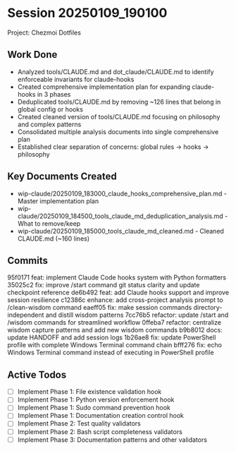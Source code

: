 # Session 20250109_190100
Project: Chezmoi Dotfiles

## Work Done
- Analyzed tools/CLAUDE.md and dot_claude/CLAUDE.md to identify enforceable invariants for claude-hooks
- Created comprehensive implementation plan for expanding claude-hooks in 3 phases
- Deduplicated tools/CLAUDE.md by removing ~126 lines that belong in global config or hooks
- Created cleaned version of tools/CLAUDE.md focusing on philosophy and complex patterns
- Consolidated multiple analysis documents into single comprehensive plan
- Established clear separation of concerns: global rules → hooks → philosophy

## Key Documents Created
- wip-claude/20250109_183000_claude_hooks_comprehensive_plan.md - Master implementation plan
- wip-claude/20250109_184500_tools_claude_md_deduplication_analysis.md - What to remove/keep
- wip-claude/20250109_185000_tools_claude_md_cleaned.md - Cleaned CLAUDE.md (~160 lines)

## Commits
95f0171 feat: implement Claude Code hooks system with Python formatters
35025c2 fix: improve /start command git status clarity and update checkpoint reference
de6b492 feat: add Claude hooks support and improve session resilience
c12386c enhance: add cross-project analysis prompt to /clean-wisdom command
eaeff05 fix: make session commands directory-independent and distill wisdom patterns
7cc76b5 refactor: update /start and /wisdom commands for streamlined workflow
0ffeba7 refactor: centralize wisdom capture patterns and add new wisdom commands
b9b8012 docs: update HANDOFF and add session logs
1b26ae8 fix: update PowerShell profile with complete Windows Terminal command chain
bfff276 fix: echo Windows Terminal command instead of executing in PowerShell profile

## Active Todos
- [ ] Implement Phase 1: File existence validation hook
- [ ] Implement Phase 1: Python version enforcement hook
- [ ] Implement Phase 1: Sudo command prevention hook
- [ ] Implement Phase 1: Documentation creation control hook
- [ ] Implement Phase 2: Test quality validators
- [ ] Implement Phase 2: Bash script completeness validators
- [ ] Implement Phase 3: Documentation patterns and other validators